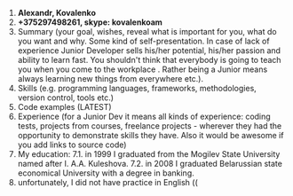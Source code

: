 1. __Alexandr, Kovalenko__  
2. __**+375297498261, skype: kovalenkoam**__
3. Summary (your goal, wishes, reveal what is important for you, what do you want and why.
Some kind of self-presentation. In case of lack of experience  Junior Developer sells his/her potential, his/her passion and ability to learn fast. You shouldn't think that everybody is going to teach you when you come to the workplace . Rather being a Junior means always
learning new things from everywhere etc.).
4. Skills (e.g. programming languages, frameworks, methodologies, version control, tools etc.)
5. Code examples (LATEST)
6. Experience (for a Junior Dev it means all kinds of experience: coding tests, projects from courses,
freelance projects - wherever they had the opportunity to demonstrate skills they have.
Also it would be awesome if you add links to source code)
7. My education: 
  7.1. in 1999 I graduated from the Mogilev State University named after I. A.A. Kuleshova. 
  7.2. in 2008 I graduated Belarussian state economical University with a degree in banking.
8. unfortunately, I did not have practice in English ((


